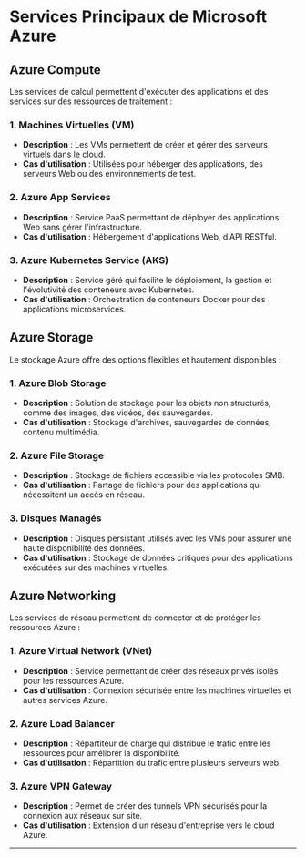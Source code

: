 # Services Principaux de Microsoft Azure

## Azure Compute
Les services de calcul permettent d'exécuter des applications et des services sur des ressources de traitement :

### 1. **Machines Virtuelles (VM)**
- **Description** : Les VMs permettent de créer et gérer des serveurs virtuels dans le cloud.
- **Cas d'utilisation** : Utilisées pour héberger des applications, des serveurs Web ou des environnements de test.

### 2. **Azure App Services**
- **Description** : Service PaaS permettant de déployer des applications Web sans gérer l'infrastructure.
- **Cas d'utilisation** : Hébergement d'applications Web, d'API RESTful.

### 3. **Azure Kubernetes Service (AKS)**
- **Description** : Service géré qui facilite le déploiement, la gestion et l'évolutivité des conteneurs avec Kubernetes.
- **Cas d'utilisation** : Orchestration de conteneurs Docker pour des applications microservices.

## Azure Storage
Le stockage Azure offre des options flexibles et hautement disponibles :

### 1. **Azure Blob Storage**
- **Description** : Solution de stockage pour les objets non structurés, comme des images, des vidéos, des sauvegardes.
- **Cas d'utilisation** : Stockage d'archives, sauvegardes de données, contenu multimédia.

### 2. **Azure File Storage**
- **Description** : Stockage de fichiers accessible via les protocoles SMB.
- **Cas d'utilisation** : Partage de fichiers pour des applications qui nécessitent un accès en réseau.

### 3. **Disques Managés**
- **Description** : Disques persistant utilisés avec les VMs pour assurer une haute disponibilité des données.
- **Cas d'utilisation** : Stockage de données critiques pour des applications exécutées sur des machines virtuelles.

## Azure Networking
Les services de réseau permettent de connecter et de protéger les ressources Azure :

### 1. **Azure Virtual Network (VNet)**
- **Description** : Service permettant de créer des réseaux privés isolés pour les ressources Azure.
- **Cas d'utilisation** : Connexion sécurisée entre les machines virtuelles et autres services Azure.

### 2. **Azure Load Balancer**
- **Description** : Répartiteur de charge qui distribue le trafic entre les ressources pour améliorer la disponibilité.
- **Cas d'utilisation** : Répartition du trafic entre plusieurs serveurs web.

### 3. **Azure VPN Gateway**
- **Description** : Permet de créer des tunnels VPN sécurisés pour la connexion aux réseaux sur site.
- **Cas d'utilisation** : Extension d'un réseau d'entreprise vers le cloud Azure.

---

